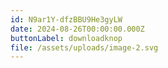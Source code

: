 ```yaml
---
id: N9ar1Y-dfzBBU9He3gyLW
date: 2024-08-26T00:00:00.000Z
buttonLabel: downloadknop
file: /assets/uploads/image-2.svg
---
```

